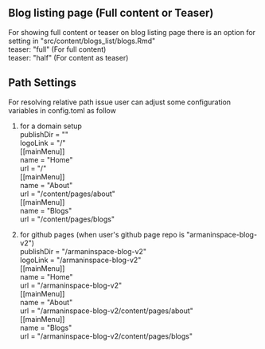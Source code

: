 
## Blog listing page (Full content or Teaser)
For showing full content or teaser on blog listing page there is an option for setting in "src/content/blogs_list/blogs.Rmd"<br />
teaser: "full"  (For full content) <br />
teaser: "half"  (For content as teaser)

## Path Settings
For resolving relative path issue user can adjust some configuration variables in config.toml as follow<br />
1) for a domain setup <br />
publishDir = ""<br />
logoLink = "/"<br />
[[mainMenu]]<br />
  name = "Home"<br />
  url = "/"<br />
[[mainMenu]]<br />
  name = "About"<br />
  url = "/content/pages/about"<br />
[[mainMenu]]<br />
  name = "Blogs"<br />
  url = "/content/pages/blogs"<br />

2) for github pages (when user's github page repo is "armaninspace-blog-v2")<br />
publishDir = "/armaninspace-blog-v2"<br />
logoLink = "/armaninspace-blog-v2"<br />
[[mainMenu]]<br />
  name = "Home"<br />
  url = "/armaninspace-blog-v2"<br />
[[mainMenu]]<br />
  name = "About"<br />
  url = "/armaninspace-blog-v2/content/pages/about"<br />
[[mainMenu]]<br />
  name = "Blogs"<br />
  url = "/armaninspace-blog-v2/content/pages/blogs"<br />

